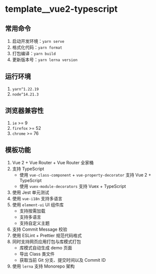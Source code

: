 # template__vue2-typescript

## 常用命令

1. 启动开发环境：`yarn serve`
2. 格式化代码：`yarn format`
3. 打包编译：`yarn build`
4. 更新版本号：`yarn lerna version`

## 运行环境

1. `yarn^1.22.19`
2. `node^14.21.3`

## 浏览器兼容性

1. `ie` >= 9
2. `firefox` >= 52
3. `chrome` >= 76

## 模板功能

1. Vue 2 + Vue Router + Vue Router 全家桶
2. 支持 TypeScript
   - 使用 `vue-class-component` + `vue-property-decorator` 支持 Vue 2 + TypeScript
   - 使用 `vuex-module-decorators` 支持 Vuex + TypeScript
3. 使用 Jest 单元测试
4. 使用 `vue-i18n` 支持多语言
5. 使用 `element-ui` UI 组件库
   - 支持按需加载
   - 支持多语言
   - 支持自定义主题
6. 支持 Commit Message 校验
7. 使用 ESLint + Prettier 规范代码格式
8. 同时支持网页应用打包与库模式打包
   - 库模式自动生成 demo 页面
   - 导出 Class 类文件
   - 获取当前 Git 分支、提交时间以及 Commit ID
9. 使用 `lerna` 支持 Monorepo 架构
